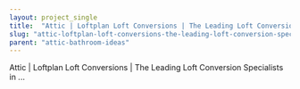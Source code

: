 ```yaml
---
layout: project_single
title:  "Attic | Loftplan Loft Conversions | The Leading Loft Conversion Specialists in ..."
slug: "attic-loftplan-loft-conversions-the-leading-loft-conversion-specialists-in"
parent: "attic-bathroom-ideas"
---
```

Attic | Loftplan Loft Conversions | The Leading Loft Conversion Specialists in ...